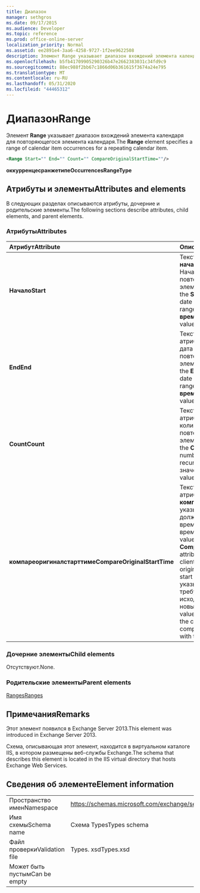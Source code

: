 ```yaml
---
title: Диапазон
manager: sethgros
ms.date: 09/17/2015
ms.audience: Developer
ms.topic: reference
ms.prod: office-online-server
localization_priority: Normal
ms.assetid: ee2891e4-3aa6-4258-9727-1f2ee9622508
description: Элемент Range указывает диапазон вхождений элемента календаря для повторяющегося элемента календаря.
ms.openlocfilehash: b5fb41709905290326b47e2662383031c34fd9c9
ms.sourcegitcommit: 88ec988f2bb67c1866d06b361615f3674a24e795
ms.translationtype: MT
ms.contentlocale: ru-RU
ms.lasthandoff: 05/31/2020
ms.locfileid: "44465312"
---
```

# <a name="range"></a><span data-ttu-id="c5b3b-103">Диапазон</span><span class="sxs-lookup"><span data-stu-id="c5b3b-103">Range</span></span>

<span data-ttu-id="c5b3b-104">Элемент **Range** указывает диапазон вхождений элемента календаря для повторяющегося элемента календаря.</span><span class="sxs-lookup"><span data-stu-id="c5b3b-104">The **Range** element specifies a range of calendar item occurrences for a repeating calendar item.</span></span> 
  
```XML
<Range Start="" End="" Count="" CompareOriginalStartTime=""/>
```

 <span data-ttu-id="c5b3b-105">**оккурренцесранжетипе**</span><span class="sxs-lookup"><span data-stu-id="c5b3b-105">**OccurrencesRangeType**</span></span>
## <a name="attributes-and-elements"></a><span data-ttu-id="c5b3b-106">Атрибуты и элементы</span><span class="sxs-lookup"><span data-stu-id="c5b3b-106">Attributes and elements</span></span>

<span data-ttu-id="c5b3b-107">В следующих разделах описываются атрибуты, дочерние и родительские элементы.</span><span class="sxs-lookup"><span data-stu-id="c5b3b-107">The following sections describe attributes, child elements, and parent elements.</span></span>
  
### <a name="attributes"></a><span data-ttu-id="c5b3b-108">Атрибуты</span><span class="sxs-lookup"><span data-stu-id="c5b3b-108">Attributes</span></span>

|<span data-ttu-id="c5b3b-109">**Атрибут**</span><span class="sxs-lookup"><span data-stu-id="c5b3b-109">**Attribute**</span></span>|<span data-ttu-id="c5b3b-110">**Описание**</span><span class="sxs-lookup"><span data-stu-id="c5b3b-110">**Description**</span></span>|
|:-----|:-----|
|<span data-ttu-id="c5b3b-111">**Начало**</span><span class="sxs-lookup"><span data-stu-id="c5b3b-111">**Start**</span></span> <br/> |<span data-ttu-id="c5b3b-112">Текстовое значение **начального** атрибута — Начальная дата диапазона повторяющихся элементов.</span><span class="sxs-lookup"><span data-stu-id="c5b3b-112">The text value of the **Start** attribute is the start date of the recurring item range.</span></span> <span data-ttu-id="c5b3b-113">Это значение **даты и времени** .</span><span class="sxs-lookup"><span data-stu-id="c5b3b-113">This is a **dateTime** value.</span></span>  <br/> |
|<span data-ttu-id="c5b3b-114">**End**</span><span class="sxs-lookup"><span data-stu-id="c5b3b-114">**End**</span></span> <br/> |<span data-ttu-id="c5b3b-115">Текстовое значение атрибута **End** — конечная дата диапазона повторяющихся элементов.</span><span class="sxs-lookup"><span data-stu-id="c5b3b-115">The text value of the **End** attribute is the end date of the recurring item range.</span></span> <span data-ttu-id="c5b3b-116">Это значение **даты и времени** .</span><span class="sxs-lookup"><span data-stu-id="c5b3b-116">This is a **dateTime** value.</span></span>  <br/> |
|<span data-ttu-id="c5b3b-117">**Count**</span><span class="sxs-lookup"><span data-stu-id="c5b3b-117">**Count**</span></span> <br/> |<span data-ttu-id="c5b3b-118">Текстовое значение атрибута **Count** — это количество повторений повторяющегося элемента.</span><span class="sxs-lookup"><span data-stu-id="c5b3b-118">The text value of the **Count** attribute is the number of occurrences of the recurring item.</span></span> <span data-ttu-id="c5b3b-119">Это **целое** значение.</span><span class="sxs-lookup"><span data-stu-id="c5b3b-119">This is an **integer** value.</span></span>  <br/> |
|<span data-ttu-id="c5b3b-120">**компареоригиналстарттиме**</span><span class="sxs-lookup"><span data-stu-id="c5b3b-120">**CompareOriginalStartTime**</span></span> <br/> |<span data-ttu-id="c5b3b-121">Текстовое значение **true** для атрибута **компареоригиналстарттиме** указывает на то, что клиент должен сравнить исходное время начала с новым временем начала.</span><span class="sxs-lookup"><span data-stu-id="c5b3b-121">The text value of **true** for the **CompareOriginalStartTime** attribute indicates that the client should compare the original start time with the new start time.</span></span> <span data-ttu-id="c5b3b-122">Значение **false** указывает, что клиенту не требуется сравнивать исходное время начала с новым временем начала.</span><span class="sxs-lookup"><span data-stu-id="c5b3b-122">A value of **false** indicates that the client does not need to compare the original start time with the new start time.</span></span>  <br/> |
   
### <a name="child-elements"></a><span data-ttu-id="c5b3b-123">Дочерние элементы</span><span class="sxs-lookup"><span data-stu-id="c5b3b-123">Child elements</span></span>

<span data-ttu-id="c5b3b-124">Отсутствуют.</span><span class="sxs-lookup"><span data-stu-id="c5b3b-124">None.</span></span>
  
### <a name="parent-elements"></a><span data-ttu-id="c5b3b-125">Родительские элементы</span><span class="sxs-lookup"><span data-stu-id="c5b3b-125">Parent elements</span></span>

[<span data-ttu-id="c5b3b-126">Ranges</span><span class="sxs-lookup"><span data-stu-id="c5b3b-126">Ranges</span></span>](ranges.md)
  
## <a name="remarks"></a><span data-ttu-id="c5b3b-127">Примечания</span><span class="sxs-lookup"><span data-stu-id="c5b3b-127">Remarks</span></span>

<span data-ttu-id="c5b3b-128">Этот элемент появился в Exchange Server 2013.</span><span class="sxs-lookup"><span data-stu-id="c5b3b-128">This element was introduced in Exchange Server 2013.</span></span>
  
<span data-ttu-id="c5b3b-129">Схема, описывающая этот элемент, находится в виртуальном каталоге IIS, в котором размещены веб-службы Exchange.</span><span class="sxs-lookup"><span data-stu-id="c5b3b-129">The schema that describes this element is located in the IIS virtual directory that hosts Exchange Web Services.</span></span>
  
## <a name="element-information"></a><span data-ttu-id="c5b3b-130">Сведения об элементе</span><span class="sxs-lookup"><span data-stu-id="c5b3b-130">Element information</span></span>

|||
|:-----|:-----|
|<span data-ttu-id="c5b3b-131">Пространство имен</span><span class="sxs-lookup"><span data-stu-id="c5b3b-131">Namespace</span></span>  <br/> |https://schemas.microsoft.com/exchange/services/2006/types  <br/> |
|<span data-ttu-id="c5b3b-132">Имя схемы</span><span class="sxs-lookup"><span data-stu-id="c5b3b-132">Schema name</span></span>  <br/> |<span data-ttu-id="c5b3b-133">Схема Types</span><span class="sxs-lookup"><span data-stu-id="c5b3b-133">Types schema</span></span>  <br/> |
|<span data-ttu-id="c5b3b-134">Файл проверки</span><span class="sxs-lookup"><span data-stu-id="c5b3b-134">Validation file</span></span>  <br/> |<span data-ttu-id="c5b3b-135">Types. xsd</span><span class="sxs-lookup"><span data-stu-id="c5b3b-135">Types.xsd</span></span>  <br/> |
|<span data-ttu-id="c5b3b-136">Может быть пустым</span><span class="sxs-lookup"><span data-stu-id="c5b3b-136">Can be empty</span></span>  <br/> ||
   

